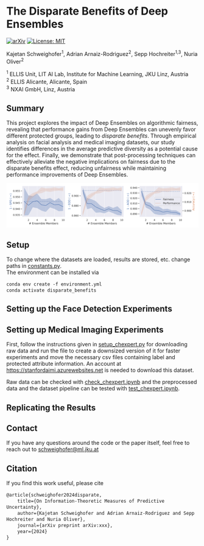 # The Disparate Benefits of Deep Ensembles

[![arXiv](https://img.shields.io/badge/arXiv-xxx.XXXXX-2ca02c.svg)](https://arxiv.org/abs/x)
[![License: MIT](https://img.shields.io/badge/License-MIT-yellow.svg)](LICENSE)

Kajetan Schweighofer<sup>1</sup>, Adrian Arnaiz-Rodriguez<sup>2</sup>, Sepp Hochreiter<sup>1,3</sup>, Nuria Oliver<sup>2</sup>

<sup>1</sup> ELLIS Unit, LIT AI Lab, Institute for Machine Learning, JKU Linz, Austria  
<sup>2</sup> ELLIS Alicante, Alicante, Spain  
<sup>3</sup> NXAI GmbH, Linz, Austria  

## Summary

This project explores the impact of Deep Ensembles on algorithmic fairness, revealing that performance gains from Deep Ensembles can unevenly favor different protected groups, leading to _disparate benefits_. 
Through empirical analysis on facial analysis and medical imaging datasets, our study identifies differences in the average predictive diversity as a potential cause for the effect.
Finally, we demonstrate that post-processing techniques can effectively alleviate the negative implications on fairness due to the disparate benefits effect, reducing unfairness while maintaining performance improvements of Deep Ensembles.

![Negative Consequences of the Disparate Benefits Effect](disparate_benefits.png "Negative Consequences of the Disparate Benefits Effect")

## Setup

To change where the datasets are loaded, results are stored, etc. change paths in [constants.py](/source/constants.py).  
The environment can be installed via
```
conda env create -f environment.yml
conda activate disparate_benefits
```

## Setting up the Face Detection Experiments



## Setting up Medical Imaging Experiments

First, follow the instructions given in [setup_chexpert.py](./setup_chexpert.py) for downloading raw data and run the file to create a downsized version of it for faster experiments and move the necessary csv files containing label and protected attribute information.
An account at https://stanfordaimi.azurewebsites.net is needed to download this dataset.

Raw data can be checked with [check_chexpert.ipynb](./notebooks/check_chexpert.ipynb) and the preprocessed data and the dataset pipeline can be tested with [test_chexpert.ipynb](./notebooks/test_chexpert.ipynb).

## Replicating the Results

## Contact

If you have any questions around the code or the paper itself, feel free to reach out to schweighofer@ml.jku.at

## Citation

If you find this work useful, please cite

```
@article{schweighofer2024disparate,
    title={On Information-Theoretic Measures of Predictive Uncertainty}, 
    author={Kajetan Schweighofer and Adrian Arnaiz-Rodriguez and Sepp Hochreiter and Nuria Oliver},
    journal={arXiv preprint arXiv:xxx},
    year={2024}
}
```